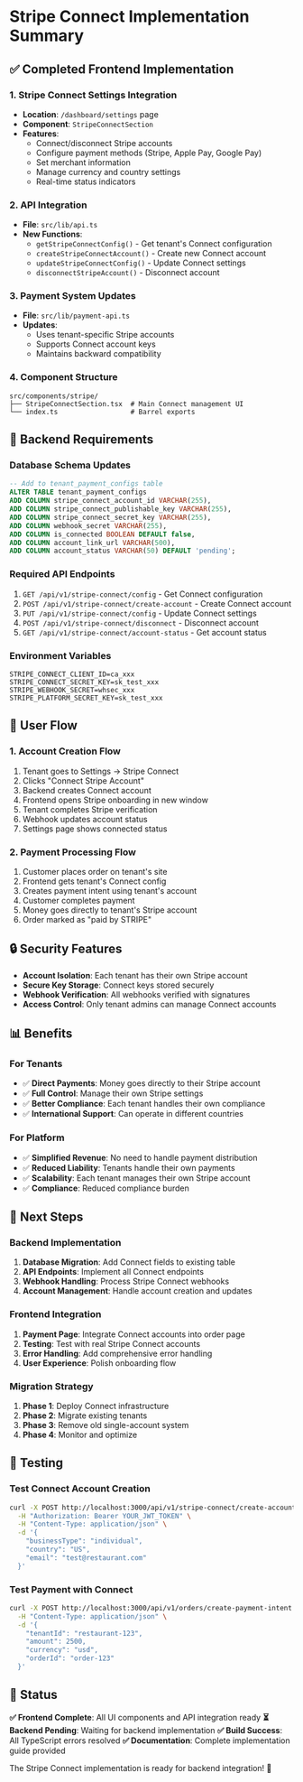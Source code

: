 # Stripe Connect Implementation Summary

## ✅ Completed Frontend Implementation

### 1. **Stripe Connect Settings Integration**

- **Location**: `/dashboard/settings` page
- **Component**: `StripeConnectSection`
- **Features**:
  - Connect/disconnect Stripe accounts
  - Configure payment methods (Stripe, Apple Pay, Google Pay)
  - Set merchant information
  - Manage currency and country settings
  - Real-time status indicators

### 2. **API Integration**

- **File**: `src/lib/api.ts`
- **New Functions**:
  - `getStripeConnectConfig()` - Get tenant's Connect configuration
  - `createStripeConnectAccount()` - Create new Connect account
  - `updateStripeConnectConfig()` - Update Connect settings
  - `disconnectStripeAccount()` - Disconnect account

### 3. **Payment System Updates**

- **File**: `src/lib/payment-api.ts`
- **Updates**:
  - Uses tenant-specific Stripe accounts
  - Supports Connect account keys
  - Maintains backward compatibility

### 4. **Component Structure**

```
src/components/stripe/
├── StripeConnectSection.tsx  # Main Connect management UI
└── index.ts                  # Barrel exports
```

## 🔧 Backend Requirements

### Database Schema Updates

```sql
-- Add to tenant_payment_configs table
ALTER TABLE tenant_payment_configs
ADD COLUMN stripe_connect_account_id VARCHAR(255),
ADD COLUMN stripe_connect_publishable_key VARCHAR(255),
ADD COLUMN stripe_connect_secret_key VARCHAR(255),
ADD COLUMN webhook_secret VARCHAR(255),
ADD COLUMN is_connected BOOLEAN DEFAULT false,
ADD COLUMN account_link_url VARCHAR(500),
ADD COLUMN account_status VARCHAR(50) DEFAULT 'pending';
```

### Required API Endpoints

1. `GET /api/v1/stripe-connect/config` - Get Connect configuration
2. `POST /api/v1/stripe-connect/create-account` - Create Connect account
3. `PUT /api/v1/stripe-connect/config` - Update Connect settings
4. `POST /api/v1/stripe-connect/disconnect` - Disconnect account
5. `GET /api/v1/stripe-connect/account-status` - Get account status

### Environment Variables

```env
STRIPE_CONNECT_CLIENT_ID=ca_xxx
STRIPE_CONNECT_SECRET_KEY=sk_test_xxx
STRIPE_WEBHOOK_SECRET=whsec_xxx
STRIPE_PLATFORM_SECRET_KEY=sk_test_xxx
```

## 🎯 User Flow

### 1. **Account Creation Flow**

1. Tenant goes to Settings → Stripe Connect
2. Clicks "Connect Stripe Account"
3. Backend creates Connect account
4. Frontend opens Stripe onboarding in new window
5. Tenant completes Stripe verification
6. Webhook updates account status
7. Settings page shows connected status

### 2. **Payment Processing Flow**

1. Customer places order on tenant's site
2. Frontend gets tenant's Connect config
3. Creates payment intent using tenant's account
4. Customer completes payment
5. Money goes directly to tenant's Stripe account
6. Order marked as "paid by STRIPE"

## 🔒 Security Features

- **Account Isolation**: Each tenant has their own Stripe account
- **Secure Key Storage**: Connect keys stored securely
- **Webhook Verification**: All webhooks verified with signatures
- **Access Control**: Only tenant admins can manage Connect accounts

## 📊 Benefits

### For Tenants

- ✅ **Direct Payments**: Money goes directly to their Stripe account
- ✅ **Full Control**: Manage their own Stripe settings
- ✅ **Better Compliance**: Each tenant handles their own compliance
- ✅ **International Support**: Can operate in different countries

### For Platform

- ✅ **Simplified Revenue**: No need to handle payment distribution
- ✅ **Reduced Liability**: Tenants handle their own payments
- ✅ **Scalability**: Each tenant manages their own Stripe account
- ✅ **Compliance**: Reduced compliance burden

## 🚀 Next Steps

### Backend Implementation

1. **Database Migration**: Add Connect fields to existing table
2. **API Endpoints**: Implement all Connect endpoints
3. **Webhook Handling**: Process Stripe Connect webhooks
4. **Account Management**: Handle account creation and updates

### Frontend Integration

1. **Payment Page**: Integrate Connect accounts into order page
2. **Testing**: Test with real Stripe Connect accounts
3. **Error Handling**: Add comprehensive error handling
4. **User Experience**: Polish onboarding flow

### Migration Strategy

1. **Phase 1**: Deploy Connect infrastructure
2. **Phase 2**: Migrate existing tenants
3. **Phase 3**: Remove old single-account system
4. **Phase 4**: Monitor and optimize

## 📝 Testing

### Test Connect Account Creation

```bash
curl -X POST http://localhost:3000/api/v1/stripe-connect/create-account \
  -H "Authorization: Bearer YOUR_JWT_TOKEN" \
  -H "Content-Type: application/json" \
  -d '{
    "businessType": "individual",
    "country": "US",
    "email": "test@restaurant.com"
  }'
```

### Test Payment with Connect

```bash
curl -X POST http://localhost:3000/api/v1/orders/create-payment-intent \
  -H "Content-Type: application/json" \
  -d '{
    "tenantId": "restaurant-123",
    "amount": 2500,
    "currency": "usd",
    "orderId": "order-123"
  }'
```

## 🎉 Status

**✅ Frontend Complete**: All UI components and API integration ready
**⏳ Backend Pending**: Waiting for backend implementation
**✅ Build Success**: All TypeScript errors resolved
**✅ Documentation**: Complete implementation guide provided

The Stripe Connect implementation is ready for backend integration! 🚀
